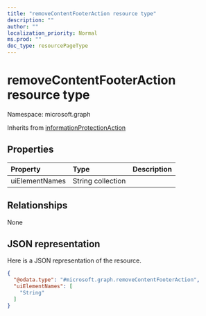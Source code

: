 ```yaml
---
title: "removeContentFooterAction resource type"
description: ""
author: ""
localization_priority: Normal
ms.prod: ""
doc_type: resourcePageType
---
```


# removeContentFooterAction resource type


Namespace: microsoft.graph




Inherits from [informationProtectionAction](../resources/informationprotectionaction.md)

## Properties
|Property|Type|Description|
|:---|:---|:---|
|uiElementNames|String collection||

## Relationships
None

## JSON representation
Here is a JSON representation of the resource.
<!-- {
  "blockType": "resource",
  "@odata.type": "microsoft.graph.removeContentFooterAction"
}
-->
``` json
{
  "@odata.type": "#microsoft.graph.removeContentFooterAction",
  "uiElementNames": [
    "String"
  ]
}
```

